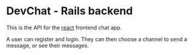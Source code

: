 # DevChat - Rails backend

This is the API for the [react](https://github.com/laurieroy/rails-devchat) frontend chat app. 

A user can register and login. They can then choose a channel to send a message, or see their messages.





